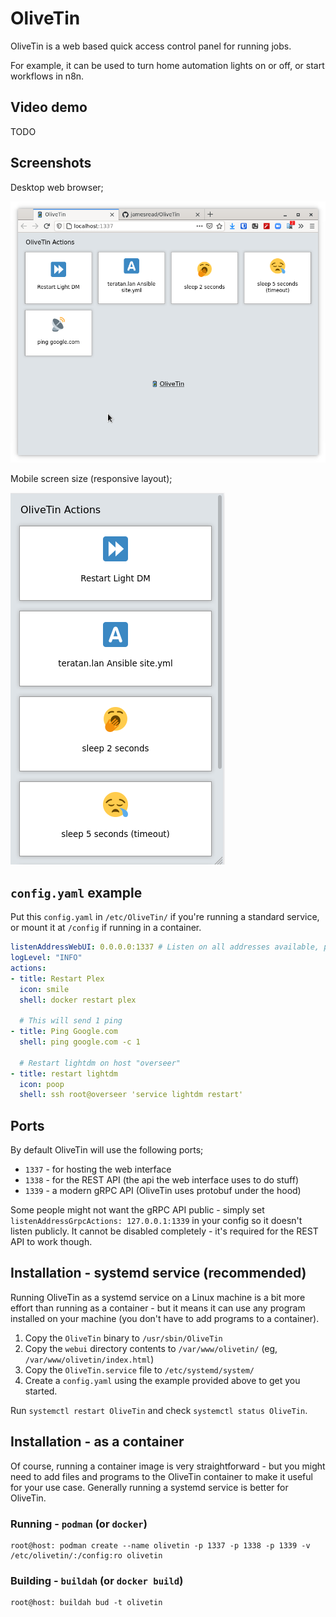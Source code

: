 # OliveTin

OliveTin is a web based quick access control panel for running jobs.

For example, it can be used to turn home automation lights on or off, or start
workflows in n8n.  

## Video demo

TODO

## Screenshots

Desktop web browser;

![Desktop screenshot](media/screenshotDesktop.png)

Mobile screen size (responsive layout); 

![Mobile screenshot](media/screenshotMobile.png)

## `config.yaml` example

Put this `config.yaml` in `/etc/OliveTin/` if you're running a standard service, or mount it at `/config` if running in a container.

```yaml
listenAddressWebUI: 0.0.0.0:1337 # Listen on all addresses available, port 1337
logLevel: "INFO"
actions: 
- title: Restart Plex
  icon: smile
  shell: docker restart plex
  
  # This will send 1 ping 
- title: Ping Google.com
  shell: ping google.com -c 1
  
  # Restart lightdm on host "overseer"
- title: restart lightdm
  icon: poop
  shell: ssh root@overseer 'service lightdm restart'
```

## Ports 

By default OliveTin will use the following ports;

* `1337` - for hosting the web interface
* `1338` - for the REST API (the api the web interface uses to do stuff)
* `1339` - a modern gRPC API (OliveTin uses protobuf under the hood) 

Some people might not want the gRPC API public - simply set `listenAddressGrpcActions: 127.0.0.1:1339` in your config so it doesn't listen publicly. It cannot be disabled completely - it's required for the REST API to work though.

## Installation - systemd service (recommended)

Running OliveTin as a systemd service on a Linux machine is a bit more effort than running as a container - but it means it can use any program installed on your machine (you don't have to add programs to a container). 

1. Copy the `OliveTin` binary to `/usr/sbin/OliveTin`
2. Copy the `webui` directory contents to `/var/www/olivetin/` (eg, `/var/www/olivetin/index.html`)
3. Copy the `OliveTin.service` file to `/etc/systemd/system/`
4. Create a `config.yaml` using the example provided above to get you started.

Run `systemctl restart OliveTin` and check `systemctl status OliveTin`.

## Installation - as a container 

Of course, running a container image is very straightforward - but you might need to add files and programs to the OliveTin container to make it useful for your use case. Generally running a systemd service is better for OliveTin. 

### Running - `podman` (or `docker`)

```
root@host: podman create --name olivetin -p 1337 -p 1338 -p 1339 -v /etc/olivetin/:/config:ro olivetin

```

### Building - `buildah` (or `docker build`)

```
root@host: buildah bud -t olivetin
```

